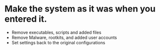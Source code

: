 # Make the system as it was when you entered it.
- Remove executables, scripts and added files
- Remove Malware, rootkits, and added user accounts
- Set settings back to the original configurations
